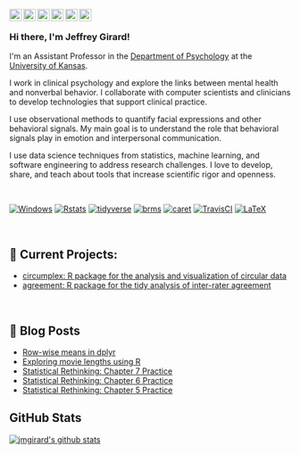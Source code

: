 [<img align="left" width="22px" alt="Website" src="https://github.com/FortAwesome/Font-Awesome/blob/master/svgs/solid/home.svg" />][website]
[<img align="left" width="22px" alt="Email" src="https://github.com/FortAwesome/Font-Awesome/blob/master/svgs/solid/envelope-square.svg" />][email]
[<img align="left" width="22px" alt="Twitter" src="https://github.com/FortAwesome/Font-Awesome/blob/master/svgs/brands/twitter-square.svg" />][twitter]
[<img align="left" width="22px" alt="Google Scholar" src="https://github.com/simple-icons/simple-icons/blob/develop/icons/googlescholar.svg" />][scholar]
[<img align="left" width="22px" alt="Publons" src="https://github.com/simple-icons/simple-icons/blob/develop/icons/publons.svg" />][publons]
[<img align="left" width="22px" alt="OrcId" src="https://github.com/simple-icons/simple-icons/blob/develop/icons/orcid.svg" />][orcid]
<br />
### Hi there, I'm Jeffrey Girard! 

I'm an Assistant Professor in the [Department of Psychology][kupsych] at the [University of Kansas][ku].

I work in clinical psychology and explore the links between mental health and nonverbal behavior. I collaborate with computer scientists and clinicians to develop technologies that support clinical practice.

I use observational methods to quantify facial expressions and other behavioral signals. My main goal is to understand the role that behavioral signals play in emotion and interpersonal communication.

I use data science techniques from statistics, machine learning, and software engineering to address research challenges. I love to develop, share, and teach about tools that increase scientific rigor and openness.

<br />

[![Windows](https://img.shields.io/badge/OS-Windows-informational?style=flat)][windows]
[![Rstats](https://img.shields.io/badge/Language-Rstats-informational?style=flat)][rstats]
[![tidyverse](https://img.shields.io/badge/Tools-tidyverse-informational?style=flat)][tidyverse]
[![brms](https://img.shields.io/badge/Tools-brms-informational?style=flat)][brms]
[![caret](https://img.shields.io/badge/Tools-caret-informational?style=flat)][caret]
[![TravisCI](https://img.shields.io/badge/Tools-TravisCI-informational?style=flat)][travis]
[![LaTeX](https://img.shields.io/badge/Tools-LaTeX-informational?style=flat)][latex]

<br />

## :hammer: Current Projects:
- [circumplex: R package for the analysis and visualization of circular data][circumplex]
- [agreement: R package for the tidy analysis of inter-rater agreement][agreement]

<br />

## :memo: Blog Posts

<!-- BLOG-POST-LIST:START -->
- [Row-wise means in dplyr](https://jmgirard.com/rowwise-means/?utm_source=rss&utm_medium=rss&utm_campaign=rowwise-means)
- [Exploring movie lengths using R](https://jmgirard.com/movie-lengths/?utm_source=rss&utm_medium=rss&utm_campaign=movie-lengths)
- [Statistical Rethinking: Chapter 7 Practice](https://jmgirard.com/statistical-rethinking-ch7/?utm_source=rss&utm_medium=rss&utm_campaign=statistical-rethinking-ch7)
- [Statistical Rethinking: Chapter 6 Practice](https://jmgirard.com/statistical-rethinking-ch6/?utm_source=rss&utm_medium=rss&utm_campaign=statistical-rethinking-ch6)
- [Statistical Rethinking: Chapter 5 Practice](https://jmgirard.com/statistical-rethinking-ch5/?utm_source=rss&utm_medium=rss&utm_campaign=statistical-rethinking-ch5)
<!-- BLOG-POST-LIST:END -->

## GitHub Stats
[![jmgirard's github stats](https://github-readme-stats.vercel.app/api?username=jmgirard)](https://github.com/anuraghazra/github-readme-stats)


[windows]: https://www.microsoft.com/en-us/windows/get-windows-10
[rstats]: https://www.r-project.org/
[tidyverse]: https://www.tidyverse.org/
[brms]: https://paul-buerkner.github.io/brms/
[caret]: https://github.com/topepo/caret/
[travis]: https://travis-ci.org/
[latex]: https://www.latex-project.org/
[circumplex]: https://circumplex.jmgirard.com/
[agreement]: https://github.com/jmgirard/agreement
[kupsych]: https://psych.ku.edu
[ku]: https://ku.edu
[website]: https://www.jmgirard.com
[email]: mailto:jmgirard@ku.edu
[twitter]: http://twitter.com/jeffreymgirard
[scholar]: https://scholar.google.com/citations?user=N2UcZ84AAAAJ
[publons]: https://publons.com/researcher/517315/jeffrey-m-girard/
[orcid]: https://orcid.org/0000-0002-7359-3746
